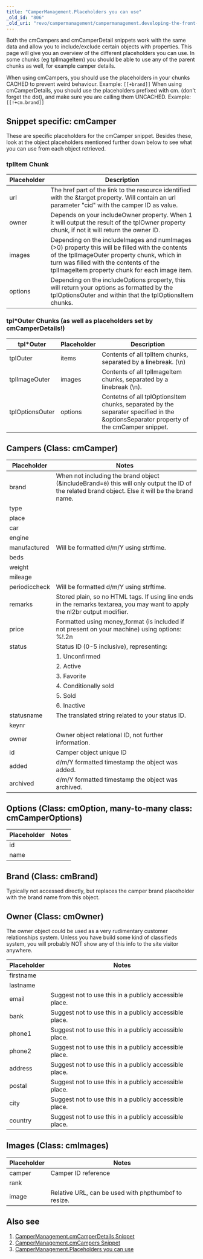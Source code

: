 ```yaml
---
title: "CamperManagement.Placeholders you can use"
_old_id: "806"
_old_uri: "revo/campermanagement/campermanagement.developing-the-front-end/campermanagement.placeholders-you-can-use"
---
```


Both the cmCampers and cmCamperDetail snippets work with the same data and allow you to include/exclude certain objects with properties. This page will give you an overview of the different placeholders you can use. In some chunks (eg tplImageItem) you should be able to use any of the parent chunks as well, for example camper details.

When using cmCampers, you should use the placeholders in your chunks CACHED to prevent weird behaviour. Example: `[[+brand]]` When using cmCamperDetails, you should use the placeholders prefixed with cm. (don't forget the dot), and make sure you are calling them UNCACHED. Example: `[[!+cm.brand]]`

## Snippet specific: cmCamper

These are specific placeholders for the cmCamper snippet. Besides these, look at the object placeholders mentioned further down below to see what you can use from each object retrieved.

### tplItem Chunk

| Placeholder | Description                                                                                                                                                                                                                              |
| ----------- | ---------------------------------------------------------------------------------------------------------------------------------------------------------------------------------------------------------------------------------------- |
| url         | The href part of the link to the resource identified with the &target property. Will contain an url parameter "cid" with the camper ID as value.                                                                                         |
| owner       | Depends on your includeOwner property. When 1 it will output the result of the tplOwner property chunk, if not it will return the owner ID.                                                                                              |
| images      | Depending on the includeImages and numImages (>0) property this will be filled with the contents of the tplImageOuter property chunk, which in turn was filled with the contents of the tplImageItem property chunk for each image item. |
| options     | Depending on the includeOptions property, this will return your options as formatted by the tplOptionsOuter and within that the tplOptionsItem chunks.                                                                                   |

### tpl\*Outer Chunks (as well as placeholders set by cmCamperDetails!)

| tpl\*Outer      | Placeholder | Description                                                                                                                            |
| --------------- | ----------- | -------------------------------------------------------------------------------------------------------------------------------------- |
| tplOuter        | items       | Contents of all tplItem chunks, separated by a linebreak. (\\n)                                                                        |
| tplImageOuter   | images      | Contents of all tplImageItem chunks, separated by a linebreak (\\n).                                                                   |
| tplOptionsOuter | options     | Contetns of all tplOptionsItem chunks, separated by the separater specified in the &optionsSeparator property of the cmCamper snippet. |

## Campers (Class: cmCamper)

| Placeholder   | Notes                                                                                                                                             |
| ------------- | ------------------------------------------------------------------------------------------------------------------------------------------------- |
| brand         | When not including the brand object (&includeBrand=`0`) this will only output the ID of the related brand object. Else it will be the brand name. |
| type          |                                                                                                                                                   |
| place         |                                                                                                                                                   |
| car           |                                                                                                                                                   |
| engine        |                                                                                                                                                   |
| manufactured  | Will be formatted d/m/Y using strftime.                                                                                                           |
| beds          |                                                                                                                                                   |
| weight        |                                                                                                                                                   |
| mileage       |                                                                                                                                                   |
| periodiccheck | Will be formatted d/m/Y using strftime.                                                                                                           |
| remarks       | Stored plain, so no HTML tags. If using line ends in the remarks textarea, you may want to apply the nl2br output modifier.                       |
| price         | Formatted using money\_format (is included if not present on your machine) using options: %!.2n                                                   |
| status        | Status ID (0-5 inclusive), representing:                                                                                                          |
|               | 1. Unconfirmed                                                                                                                                    |
|               | 2. Active                                                                                                                                         |
|               | 3. Favorite                                                                                                                                       |
|               | 4. Conditionally sold                                                                                                                             |
|               | 5. Sold                                                                                                                                           |
|               | 6. Inactive                                                                                                                                       |
| statusname    | The translated string related to your status ID.                                                                                                  |
| keynr         |                                                                                                                                                   |
| owner         | Owner object relational ID, not further information.                                                                                              |
| id            | Camper object unique ID                                                                                                                           |
| added         | d/m/Y formatted timestamp the object was added.                                                                                                   |
| archived      | d/m/Y formatted timestamp the object was archived.                                                                                                |

## Options (Class: cmOption, many-to-many class: cmCamperOptions)

| Placeholder | Notes |
| ----------- | ----- |
| id          |       |
| name        |       |

## Brand (Class: cmBrand)

Typically not accessed directly, but replaces the camper brand placeholder with the brand name from this object.

## Owner (Class: cmOwner)

The owner object could be used as a very rudimentary customer relationships system. Unless you have build some kind of classifieds system, you will probably NOT show any of this info to the site visitor anywhere.

| Placeholder | Notes                                                   |
| ----------- | ------------------------------------------------------- |
| firstname   |                                                         |
| lastname    |                                                         |
| email       | Suggest not to use this in a publicly accessible place. |
| bank        | Suggest not to use this in a publicly accessible place. |
| phone1      | Suggest not to use this in a publicly accessible place. |
| phone2      | Suggest not to use this in a publicly accessible place. |
| address     | Suggest not to use this in a publicly accessible place. |
| postal      | Suggest not to use this in a publicly accessible place. |
| city        | Suggest not to use this in a publicly accessible place. |
| country     | Suggest not to use this in a publicly accessible place. |

## Images (Class: cmImages)

| Placeholder | Notes                                                |
| ----------- | ---------------------------------------------------- |
| camper      | Camper ID reference                                  |
| rank        |                                                      |
| image       | Relative URL, can be used with phpthumbof to resize. |

## Also see

1. [CamperManagement.cmCamperDetails Snippet](extras/campermanagement/campermanagement.developing-the-front-end/cmcamperdetails-snippet)
2. [CamperManagement.cmCampers Snippet](extras/campermanagement/campermanagement.developing-the-front-end/cmcampers-snippet)
3. [CamperManagement.Placeholders you can use](extras/campermanagement/campermanagement.developing-the-front-end/placeholders-you-can-use)
